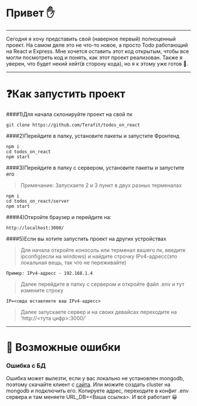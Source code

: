 # Привет :hand:

---

Сегодня я хочу представить свой (наверное первый) полноценный проект. На самом деле это не что-то новое, а просто Todo работающий на React и Express. Мне хочется оставить этот код открытым, чтобы все могли посмотреть код и понять, как этот проект реализован. Также я уверен, что будет некий хейт(в сторону кода), но я к этому уже готов :muscle:. 

---

# :question:Как запустить проект

####1)Для начала склонируйте проект на свой пк

```
git clone https://github.com/Terafit/todos_on_react 
```

####2)Перейдите в папку, установите пакеты и запустите Фронтенд
```
npm i
cd todos_on_react
npm start
```

####3)Перейдите в папку с сервером, установите пакеты и запустите его
> Примечание: Запускаете 2 и 3 пункт в двух разных терменалах
```
npm i
cd todos_on_react/server
npm start
```

####4)Откройте браузер и перейдите на:
```
http://localhost:3000/
```

####5)Если вы хотите запустить проект на других устройствах
> Для начала откройте коносоль или терменал вашего пк, введите ipconfig(если на windows) и найдите строчку IPv4-aдресс(это локальная вещь, так что не переживайте)
```
Пример: IPv4-адресс - 192.168.1.4
```
>Далее перейдите в папку с сервером и откройте файл .env и тут измените строку
```
IP=<сюда вставляете ваш IPv4-адресс>
```
>Далее запускаете сервер и на своих девайсах переходите на 'http://<тута цифр>:3000/'

---

# :round_pushpin: Возможные ошибки

### Ошибка с БД
Ошибка может вылезти, если у вас локально не установлен mongodb, поэтому скачайте клиент с [сайта](https://www.mongodb.com/try/download). Или можите создать cluster на mongodb и подключить его. Копируете адрес, переходите в конфиг .env сервера и там меняете URL_DB=<Ваша ссылка>. И всё работает :grinning: